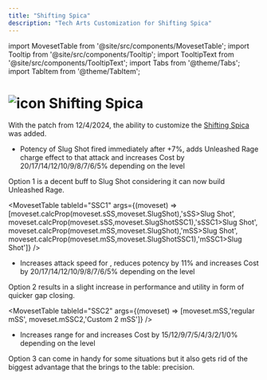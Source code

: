 ```yaml
---
title: "Shifting Spica"
description: "Tech Arts Customization for Shifting Spica"
---
```

import MovesetTable from '@site/src/components/MovesetTable';
import Tooltip from '@site/src/components/Tooltip';
import TooltipText from '@site/src/components/TooltipText';
import Tabs from '@theme/Tabs';
import TabItem from '@theme/TabItem';

# <img src="/PA/38px-NGSUIPhotonArtShiftingSpica.png" alt="icon" className="heading-icon"/> Shifting Spica
With the patch from 12/4/2024, the ability to customize the <Tooltip term="PA" /> [Shifting Spica](/moveset/photon-arts#sss) was added.

<Tabs>
<TabItem value="c1" label="Customization 1">

* Potency of Slug Shot fired immediately after +7%, adds Unleashed Rage charge effect to that attack and increases <Tooltip term="PP" /> Cost by 20/17/14/12/10/9/8/7/6/5% depending on the level

Option 1 is a decent buff to Slug Shot considering it can now build Unleashed Rage. 

<MovesetTable tableId="SSC1" args={(moveset) => [moveset.calcProp(moveset.sSS,moveset.SlugShot),'sSS>Slug Shot', moveset.calcProp(moveset.sSS,moveset.SlugShotSSC1),'sSSC1>Slug Shot', moveset.calcProp(moveset.mSS,moveset.SlugShot),'mSS>Slug Shot', moveset.calcProp(moveset.mSS,moveset.SlugShotSSC1),'mSSC1>Slug Shot']} />

</TabItem>
<TabItem value="c2" label="Customization 2 (Recommended)" default>

* Increases attack speed for [<Tooltip term="mSS" />](/moveset/photon-arts#mss), reduces potency by 11% and increases <Tooltip term="PP" /> Cost by 20/17/14/12/10/9/8/7/6/5% depending on the level

Option 2 results in a slight increase in performance and utility in form of quicker gap closing.

<MovesetTable tableId="SSC2" args={(moveset) => [moveset.mSS,'regular mSS', moveset.mSSC2,'Custom 2 mSS']} />

</TabItem>
<TabItem value="c3" label="Customization 3">

* Increases range for [<Tooltip term="sSS" />](/moveset/photon-arts#sss) and increases <Tooltip term="PP" /> Cost by 15/12/9/7/5/4/3/2/1/0% depending on the level

Option 3 can come in handy for some situations but it also gets rid of the biggest advantage that the <Tooltip term="PA" /> brings to the table: precision.

</TabItem>
</Tabs>
